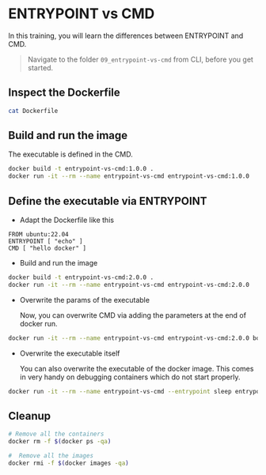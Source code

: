 # ENTRYPOINT vs CMD

In this training, you will learn the differences between ENTRYPOINT and CMD.

>Navigate to the folder `09_entrypoint-vs-cmd` from CLI, before you get started.

## Inspect the Dockerfile

```bash
cat Dockerfile
```

## Build and run the image

The executable is defined in the CMD.

```bash
docker build -t entrypoint-vs-cmd:1.0.0 .
docker run -it --rm --name entrypoint-vs-cmd entrypoint-vs-cmd:1.0.0
```

## Define the executable via ENTRYPOINT

* Adapt the Dockerfile like this

```docker
FROM ubuntu:22.04
ENTRYPOINT [ "echo" ]
CMD [ "hello docker" ]
```

* Build and run the image

```bash
docker build -t entrypoint-vs-cmd:2.0.0 .
docker run -it --rm --name entrypoint-vs-cmd entrypoint-vs-cmd:2.0.0
```

* Overwrite the params of the executable

  Now, you can overwrite CMD via adding the parameters at the end of docker run.

```bash
docker run -it --rm --name entrypoint-vs-cmd entrypoint-vs-cmd:2.0.0 bonjour docker
```

* Overwrite the executable itself

  You can also overwrite the executable of the docker image. This comes in very handy on debugging containers which do not start properly.

```bash
docker run -it --rm --name entrypoint-vs-cmd --entrypoint sleep entrypoint-vs-cmd:2.0.0 5
```

## Cleanup

```bash
# Remove all the containers
docker rm -f $(docker ps -qa)

#  Remove all the images
docker rmi -f $(docker images -qa)
```
